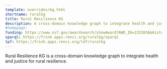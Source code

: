 ```yaml
---
template: overrides/kg.html
shortname: ruralkg
title: Rural Resilience KG
description: A cross-domain knowledge graph to integrate health and justice for rural resilience
#homepage: 
funding: https://www.nsf.gov/awardsearch/showAward?AWD_ID=2333836&HistoricalAwards=false
sparql: https://frink.apps.renci.org/ruralkg/sparql
tpf: https://frink.apps.renci.org/ldf/ruralkg
---
```


Rural Resilience KG is a cross-domain knowledge graph to integrate health and justice for rural resilience.
